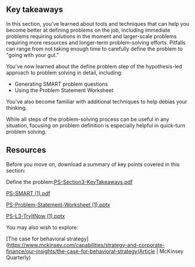 ## Key takeaways

In this section, you’ve learned about tools and techniques that can help you become better at defining problems on the job, including immediate problems requiring solutions in the moment and larger-scale problems requiring more resources and longer-term problem-solving efforts. Pitfalls can range from not taking enough time to carefully define the problem to "going with your gut."

You've now learned about the define problem step of the hypothesis-led approach to problem solving in detail, including:

+ Generating SMART problem questions
+ Using the Problem Statement Worksheet

You've also become familiar with additional techniques to help debias your thinking.

While all steps of the problem-solving process can be useful in any situation, focusing on problem definition is especially helpful in quick-turn problem solving.

## Resources

Before you move on, download a summary of key points covered in this section:

Define the problem:[PS-Section3-KeyTakeaways.pdf](https://github.com/adeleke123/Mckinsey-Forward-Program/files/11600339/PS-Section3-KeyTakeaways.pdf)

[PS-SMART (1).pdf](https://github.com/adeleke123/Mckinsey-Forward-Program/files/11600346/PS-SMART.1.pdf)

[PS-Problem-Statement-Worksheet (1).pptx](https://github.com/adeleke123/Mckinsey-Forward-Program/files/11600349/PS-Problem-Statement-Worksheet.1.pptx)

[PS-L3-TryItNow (1).pptx](https://github.com/adeleke123/Mckinsey-Forward-Program/files/11600358/PS-L3-TryItNow.1.pptx)

You may also wish to explore:

[The case for behavioral strategy](https://www.mckinsey.com/capabilities/strategy-and-corporate-finance/our-insights/the-case-for-behavioral-strategy(Article | McKinsey Quarterly)

